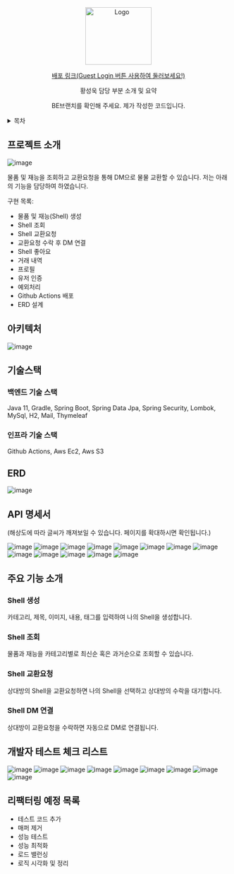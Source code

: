 <div align="center">
  <a href="https://github.com/tjddnr7760/stackoverflow_clone/assets/42529087/97f8f760-ae32-4d8a-8bd5-57cfd9765805">
    <img src="https://github.com/tjddnr7760/stackoverflow_clone/assets/42529087/97f8f760-ae32-4d8a-8bd5-57cfd9765805" alt="Logo" width="150" height="130">
  </a>
  <a href="http://shellwe.net">
    <p align="center">
    배포 링크(Guest Login 버튼 사용하여 둘러보세요!)
    </p>
  </a>

  <p align="center">
    황성욱 담당 부분 소개 및 요약
  </p>
  <p align="center">
    BE브랜치를 확인해 주세요. 제가 작성한 코드입니다.
  </p>
</div>

<!-- TABLE OF CONTENTS -->
<details>
  <summary>목차</summary>
  <ol>
    <li>프로젝트 소개</a></li>
    <li>아키텍처</a></li>
    <li>기술 스택</a></li>
    <li>ERD</a></li>
    <li>API 명세서</a></li>
    <li>주요 기능 소개</a></li>
    <li>개발자 테스트 체크 리스트</a></li>
    <li>리팩터링 예정 목록</a></li>
  </ol>
</details>

## 프로젝트 소개
 
![image](https://github.com/tjddnr7760/stackoverflow_clone/assets/42529087/5283f889-3f39-4959-bdc9-291e5706b97a)  

물품 및 재능을 조회하고 교환요청을 통해 DM으로 물물 교환할 수 있습니다. 저는 아래의 기능을 담당하여 하였습니다.

구현 목록:
* 물품 및 재능(Shell) 생성
* Shell 조회
* Shell 교환요청
* 교환요청 수락 후 DM 연결
* Shell 좋아요
* 거래 내역
* 프로필
* 유저 인증
* 예외처리
* Github Actions 배포
* ERD 설계

## 아키텍처
![image](https://github.com/tjddnr7760/cafekiosk/assets/42529087/e7c0079e-114d-40aa-9d6a-9fdec4ed0346)

## 기술스택
### 백엔드 기술 스택
Java 11,  Gradle,  Spring Boot,  Spring Data Jpa,  Spring Security,  Lombok,  MySql,  H2,  Mail,  Thymeleaf
### 인프라 기술 스택
Github Actions,  Aws Ec2,  Aws S3

## ERD
![image](https://github.com/tjddnr7760/stackoverflow_clone/assets/42529087/79bd0172-576d-4cae-a167-19d9cc2ffef3)

## API 명세서
(해상도에 따라 글씨가 깨져보일 수 있습니다. 페이지를 확대하시면 확인됩니다.)

![image](https://github.com/tjddnr7760/cafekiosk/assets/42529087/4deb275c-96e4-4c59-9587-253480c7fa69)
![image](https://github.com/tjddnr7760/cafekiosk/assets/42529087/2ac48e56-2003-43c0-a28f-953d5064198e)
![image](https://github.com/tjddnr7760/cafekiosk/assets/42529087/c247a93f-1b7f-42ff-8639-40692991232c)
![image](https://github.com/tjddnr7760/cafekiosk/assets/42529087/c69052ee-8dc4-4367-a47c-6c9b60d1e848)
![image](https://github.com/tjddnr7760/cafekiosk/assets/42529087/4785f0ea-325c-4ac1-aac6-6a161d8e6eff)
![image](https://github.com/tjddnr7760/cafekiosk/assets/42529087/8298e4e1-2c87-456a-b77c-d7f00bff66c5)
![image](https://github.com/tjddnr7760/cafekiosk/assets/42529087/d6b624d5-0263-48d7-bf6b-82705b4262b8)
![image](https://github.com/tjddnr7760/cafekiosk/assets/42529087/cd3dc7fe-ce41-4aa5-a8e0-c5c387a838c3)
![image](https://github.com/tjddnr7760/cafekiosk/assets/42529087/ec3e8397-21c8-467f-8ba5-a11e583efcc0)
![image](https://github.com/tjddnr7760/cafekiosk/assets/42529087/f5098f88-c318-472d-8561-4e67705b6d83)
![image](https://github.com/tjddnr7760/cafekiosk/assets/42529087/de782cf7-bbc7-4bd2-8bc8-df0d6b1989a3)
![image](https://github.com/tjddnr7760/cafekiosk/assets/42529087/266e64f0-d074-4cee-b0fc-74e6465b2f0d)
![image](https://github.com/tjddnr7760/cafekiosk/assets/42529087/89909d7d-e07e-4fe8-a21a-a607e7069f0b)


## 주요 기능 소개
### Shell 생성
카테고리, 제목, 이미지, 내용, 태그를 입력하여 나의 Shell을 생성합니다.
### Shell 조회
물품과 재능을 카테고리별로 최신순 혹은 과거순으로 조회할 수 있습니다.
### Shell 교환요청
상대방의 Shell을 교환요청하면 나의 Shell을 선택하고 상대방의 수락을 대기합니다. 
### Shell DM 연결
상대방이 교환요청을 수락하면 자동으로 DM로 연결됩니다.

## 개발자 테스트 체크 리스트
![image](https://github.com/tjddnr7760/cafekiosk/assets/42529087/44292757-a9f7-4aad-bca3-863467649e6d)
![image](https://github.com/tjddnr7760/cafekiosk/assets/42529087/ba7c9e18-4e68-482a-852c-5eb655f83e57)
![image](https://github.com/tjddnr7760/cafekiosk/assets/42529087/ec0f8e20-495b-46b2-9ab9-ebc97cac8d9b)
![image](https://github.com/tjddnr7760/cafekiosk/assets/42529087/a62a95bd-08de-40d6-8f9a-842515515716)
![image](https://github.com/tjddnr7760/cafekiosk/assets/42529087/4859a103-f976-41dc-8cea-744dcd4fd792)
![image](https://github.com/tjddnr7760/cafekiosk/assets/42529087/00a495ad-7a11-4d72-b3eb-f355aebedeb4)
![image](https://github.com/tjddnr7760/cafekiosk/assets/42529087/33983d4c-9035-427b-a009-648eb19aadf9)
![image](https://github.com/tjddnr7760/cafekiosk/assets/42529087/b8c9d849-f153-4faf-9a1e-a57340314827)
![image](https://github.com/tjddnr7760/cafekiosk/assets/42529087/7e0e351a-5965-4623-a00f-486f8ee1fefc)

## 리팩터링 예정 목록
* 테스트 코드 추가
* 매퍼 제거
* 성능 테스트
* 성능 최적화
* 로드 밸런싱
* 로직 시각화 및 정리
